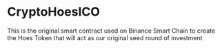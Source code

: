 # CryptoHoesICO
This is the original smart contract used on Binance Smart Chain to create the Hoes Token that will act as our original seed round of investment
